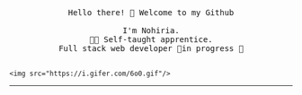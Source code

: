 <p align="center">
  <samp>Hello there! 👋 Welcome to my Github<br><br> I'm Nohiria.<br>👩‍💻 Self-taught apprentice.<br>Full stack web developer 🚧in progress 🚧<br><br><samp>
</p>

    <img src="https://i.gifer.com/6o0.gif"/>
    
------------
<!--
**nohiria/nohiria** is a ✨ _special_ ✨ repository because its `README.md` (this file) appears on your GitHub profile.

Here are some ideas to get you started:

- 🔭 I’m currently working on ...
- 🌱 I’m currently learning ...
- 👯 I’m looking to collaborate on ...
- 🤔 I’m looking for help with ...
- 💬 Ask me about ...
- 📫 How to reach me: ...
- 😄 Pronouns: ...
- ⚡ Fun fact: ...
-->
